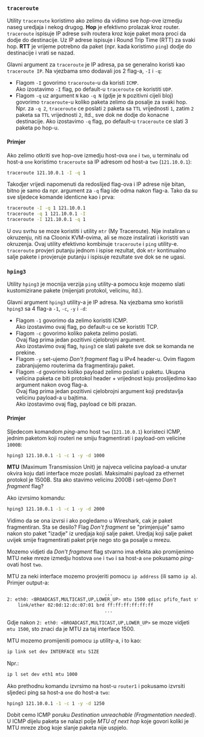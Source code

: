 ### `traceroute`

Utility `traceroute` koristimo ako zelimo da vidimo sve *hop*-ove izmedju naseg uredjaja i nekog drugog.
**Hop** je efektivno prolazak kroz router.
`traceroute` ispisuje IP adrese svih routera kroz koje paket mora proci da dodje do destinacije.
Uz IP adrese ispisuje i Round Trip Time (RTT) za svaki hop.
**RTT** je vrijeme potrebno da paket (npr. kada koristimo `ping`) dodje do destinacije i vrati se nazad.

Glavni argument za `traceroute` je IP adresa, pa se generalno koristi kao `traceroute IP`.
Na vjezbama smo dodavali jos 2 flag-a, `-I` i `-q`:
- Flagom `-I` govorimo `traceroute`-u da koristi `ICMP`. \
  Ako izostavimo `-I` flag, po default-u `traceroute` ce koristiti `UDP`.
- Flagom `-q` uz argument `N` kao `-q N` (gdje je `N` pozitivni cijeli bloj) 
  govorimo `traceroute`-u koliko paketa zelimo da posalje za svaki hop. \
  Npr. za `-q 2`, `traceroute` ce poslati `2` paketa sa `TTL` vrijednosti `1`, zatim `2` paketa sa `TTL` vrijednosti `2`, itd., sve dok ne dodje do konacne destinacije.
  Ako izostavimo `-q` flag, po default-u `traceroute` ce slati 3 paketa po hop-u.

#### Primjer
Ako zelimo otkriti sve hop-ove izmedju host-ova `one` i `two`,
u terminalu od host-a `one` koristimo `traceroute` sa IP adresom od host-a `two` (`121.10.0.1`):
``` bash
traceroute 121.10.0.1 -I -q 1
```

Takodjer vrijedi napomenuti da redoslijed flag-ova i IP adrese nije bitan,
bitno je samo da npr. argument za `-q` flag ide odma nakon flag-a.
Tako da su sve sljedece komande identicne kao i prva:
``` bash
traceroute -I -q 1 121.10.0.1
traceroute -q 1 121.10.0.1 -I
traceroute -I 121.10.0.1 -q 1
```

U ovu svrhu se moze koristiti i utility `mtr` (My Traceroute).
Nije instaliran u okruzenju, niti na Cloonix KVM-ovima, 
ali se moze instalirati i koristiti van okruzenja.
Ovaj utility efektivno kombinuje `traceroute` i `ping` utility-e.
`traceroute` provjeri putanju jednom i ispise rezultat,
dok `mtr` kontinualno salje pakete i provjeruje putanju i ispisuje rezultate
sve dok se ne ugasi.


### `hping3`
Utility `hping3` je mocnija verzija `ping` utility-a pomocu koje mozemo slati kustomizirane pakete (mijenjati protokol, velicinu, itd.).

Glavni argument `hping3` utility-a je IP adresa.
Na vjezbama smo koristili `hping3` sa 4 flag-a `-1`, `-c`, `-y` i `-d`:
- Flagom `-1` govorimo da zelimo koristiti ICMP. \
  Ako izostavimo ovaj flag, po default-u ce se koristiti TCP.
- Flagom `-c` govorimo koliko paketa zelimo poslati. \
  Ovaj flag prima jedan pozitivni cjelobrojni argument. \
  Ako izostavimo ovaj flag, `hping3` ce slati pakete sve dok se komanda ne prekine.
- Flagom `-y` set-ujemo *Don't fragment* flag u IPv4 header-u.
  Ovim flagom zabranjujemo routerima da fragmentiraju paket.
- Flagom `-d` govorimo koliko payload zelimo poslati u paketu.
  Ukupna velicina paketa ce biti protokol header + vrijednost koju proslijedimo kao argument nakon ovog flag-a. \
  Ovaj flag prima jedan pozitivni cjelobrojni argument koji predstavlja velicinu payload-a u bajtima. \
  Ako izostavimo ovaj flag, payload ce biti prazan.

#### Primjer
Sljedecom komandom *ping*-amo host `two` (`121.10.0.1`) koristeci ICMP, 
jednim paketom koji routeri ne smiju fragmentirati i payload-om velicine `1000B`:
``` bash
hping3 121.10.0.1 -1 -c 1 -y -d 1000
```

**MTU** (Maximum Transmission Unit) je najveca velicina payload-a unutar okvira koju dati interface moze poslati.
Maksimalni payload za ethernet protokol je 1500B.
Sta ako stavimo velicinu 2000B i set-ujemo *Don't fragment* flag?

Ako izvrsimo komandu:
``` bash
hping3 121.10.0.1 -1 -c 1 -y -d 2000
```
Vidimo da se ona izvrsi i ako pogledamo u Wireshark, cak je paket fragmentiran.
Sta se desilo?
Flag *Don't fragment* se "primjenjuje" samo nakon sto paket "izadje" iz uredjaja koji salje paket.
Uredjaj koji salje paket uvijek smije fragmentirati paket prije nego sto ga posalje u mrezu.

Mozemo vidjeti da *Don't fragment* flag stvarno ima efekta ako promijenimo MTU neke mreze izmedju hostova `one` i `two` i sa host-a `one` pokusamo *ping*-ovati host `two`.

MTU za neki interface mozemo provjeriti pomocu `ip address` (ili samo `ip a`).
Primjer output-a:
``` bash
                                    ...
2: eth0: <BROADCAST,MULTICAST,UP,LOWER_UP> mtu 1500 qdisc pfifo_fast state UP group default qlen 1000
    link/ether 02:0d:12:dc:07:01 brd ff:ff:ff:ff:ff:ff
                                    ...
```
Gdje nakon `2: eth0: <BROADCAST,MULTICAST,UP,LOWER_UP>` se moze vidjeti `mtu 1500`,
sto znaci da je MTU za taj interface 1500.

MTU mozemo promijeniti pomocu `ip` utility-a, i to kao:
``` bash
ip link set dev INTERFACE mtu SIZE
```
Npr.:
``` bash
ip l set dev eth1 mtu 1000
```

Ako prethodnu komandu izvrsimo na host-u `router1` i pokusamo izvrsiti sljedeci ping sa host-a `one` do host-a `two`:
``` bash
hping3 121.10.0.1 -1 -c 1 -y -d 1250
```
Dobit cemo ICMP poruku *Destination unreachable (Fragmentation needed)*.
U ICMP dijelu paketa se nalazi polje *MTU of next hop* koje govori koliki je MTU mreze zbog koje slanje paketa nije uspjelo.
